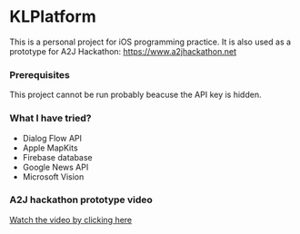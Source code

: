 # KLPlatform

This is a personal project for iOS programming practice. It is also used as a prototype for A2J Hackathon: https://www.a2jhackathon.net

### Prerequisites

This project cannot be run probably beacuse the API key is hidden.

### What I have tried?

- Dialog Flow API
- Apple MapKits
- Firebase database
- Google News API
- Microsoft Vision

### A2J hackathon prototype video

[Watch the video by clicking here](https://youtu.be/mcVswZleWGg) 